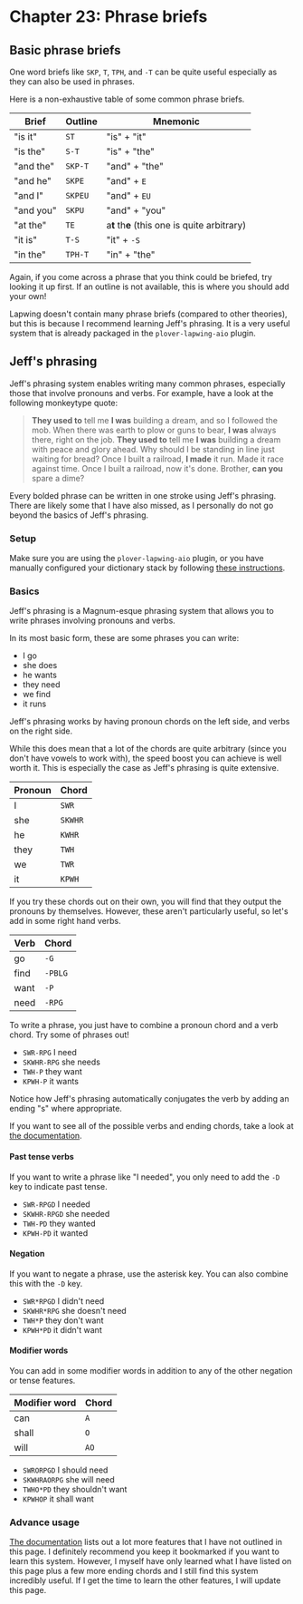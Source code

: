 # Chapter 23: Phrase briefs

## Basic phrase briefs

One word briefs like `SKP`, `T`, `TPH`, and `-T` can be quite useful especially as they can also be used in phrases.

Here is a non-exhaustive table of some common phrase briefs.

| Brief | Outline | Mnemonic |
| ---- | ---- | ---- |
| "is it" | `ST` | "is" + "it" |
| "is the" | `S-T` | "is" + "the" |
| "and the" | `SKP-T` | "and" + "the" |
| "and he" | `SKPE` | "and" + `E` |
| "and I" | `SKPEU` | "and" + `EU` |
| "and you" | `SKPU` | "and" + "you" |
| "at the" | `TE` | a**t** th**e** (this one is quite arbitrary) |
| "it is" | `T-S` | "it" + `-S` |
| "in the" | `TPH-T` | "in" + "the" |

Again, if you come across a phrase that you think could be briefed, try looking it up first. If an outline is not available, this is where you should add your own!

Lapwing doesn't contain many phrase briefs (compared to other theories), but this is because I recommend learning Jeff's phrasing. It is a very useful system that is already packaged in the <code>plover-lapwing-aio</code> plugin.

## Jeff's phrasing

Jeff's phrasing system enables writing many common phrases, especially those that involve pronouns and verbs. For example, have a look at the following monkeytype quote:

> **They used to** tell me **I was** building a dream, and so I followed the mob. When there was earth to plow or guns to bear, **I was** always there, right on the job. **They used to** tell me **I was** building a dream with peace and glory ahead. Why should I be standing in line just waiting for bread? Once I built a railroad, **I made** it run. Made it race against time. Once I built a railroad, now it's done. Brother, **can you** spare a dime?

Every bolded phrase can be written in one stroke using Jeff's phrasing. There are likely some that I have also missed, as I personally do not go beyond the basics of Jeff's phrasing.

### Setup

Make sure you are using the <code>plover-lapwing-aio</code> plugin, or you have manually configured your dictionary stack by following [these instructions](Appendix-B.md).

### Basics

Jeff's phrasing is a Magnum-esque phrasing system that allows you to write phrases involving pronouns and verbs.

In its most basic form, these are some phrases you can write:

 - I go
 - she does
 - he wants
 - they need
 - we find
 - it runs

Jeff's phrasing works by having pronoun chords on the left side, and verbs on the right side.

While this does mean that a lot of the chords are quite arbitrary (since you don't have vowels to work with), the speed boost you can achieve is well worth it. This is especially the case as Jeff's phrasing is quite extensive.

| Pronoun | Chord |
| ---- | ---- |
| I | `SWR` |
| she | `SKWHR` |
| he | `KWHR` |
| they | `TWH` |
| we | `TWR` |
| it | `KPWH` |

If you try these chords out on their own, you will find that they output the pronouns by themselves. However, these aren't particularly useful, so let's add in some right hand verbs.

| Verb | Chord |
| ---- | ---- |
| go | `-G` |
| find | `-PBLG` |
| want | `-P` |
| need | `-RPG` |

To write a phrase, you just have to combine a pronoun chord and a verb chord. Try some of phrases out!

* `SWR-RPG` I need
* `SKWHR-RPG` she needs
* `TWH-P` they want
* `KPWH-P` it wants

Notice how Jeff's phrasing automatically conjugates the verb by adding an ending "s" where appropriate.

If you want to see all of the possible verbs and ending chords, take a look at [the documentation](https://github.com/jthlim/jeff-phrasing#verbs-and-suffix-words).

#### Past tense verbs

If you want to write a phrase like "I needed", you only need to add the `-D` key to indicate past tense.

* `SWR-RPGD` I needed
* `SKWHR-RPGD` she needed
* `TWH-PD` they wanted
* `KPWH-PD` it wanted

#### Negation

If you want to negate a phrase, use the asterisk key. You can also combine this with the `-D` key.

* `SWR*RPGD` I didn't need
* `SKWHR*RPG` she doesn't need
* `TWH*P` they don't want
* `KPWH*PD` it didn't want

#### Modifier words

You can add in some modifier words in addition to any of the other negation or tense features.

| Modifier word | Chord |
| ---- | ---- |
| can | `A` |
| shall | `O` |
| will | `AO` |

* `SWRORPGD` I should need
* `SKWHRAORPG` she will need
* `TWHO*PD` they shouldn't want
* `KPWHOP` it shall want

### Advance usage

[The documentation](https://github.com/jthlim/jeff-phrasing) lists out a lot more features that I have not outlined in this page. I definitely recommend you keep it bookmarked if you want to learn this system. However, I myself have only learned what I have listed on this page plus a few more ending chords and I still find this system incredibly useful. If I get the time to learn the other features, I will update this page.
